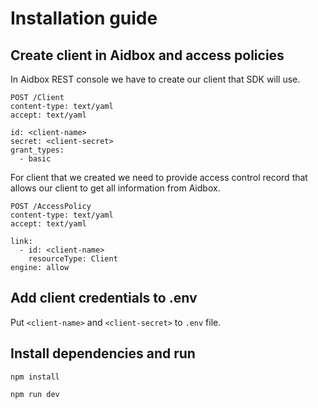 # Installation guide

## Create client in Aidbox and access policies
In Aidbox REST console we have to create our client that SDK will use.

```http request
POST /Client
content-type: text/yaml
accept: text/yaml

id: <client-name>
secret: <client-secret>
grant_types:
  - basic
```

For client that we created we need to provide access control record that allows
our client to get all information from Aidbox.
```http request
POST /AccessPolicy
content-type: text/yaml
accept: text/yaml

link:
  - id: <client-name>
    resourceType: Client
engine: allow
```

## Add client credentials to .env
Put `<client-name>` and `<client-secret>` to `.env` file.

## Install dependencies and run
```
npm install
```

```
npm run dev
```